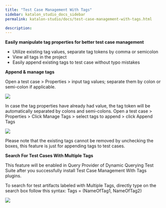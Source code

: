 ```yaml
---
title: "Test Case Management With Tags" 
sidebar: katalon_studio_docs_sidebar
permalink: katalon-studio/docs/test-case-management-with-tags.html

description: 
---
```

**Easily manipulate tag properties for better test case management**

- Utilize existing tag values, separate tag tokens by comma or semicolon
-  View all tags in the project
- Easily append existing tags to test case without typo mistakes

**Append & manage tags**

Open a test case > Properties > input tag values; separate them by colon or semi-colon if applicable.

![](https://github.com/katalon-studio/docs-images/raw/master/katalon-studio/docs/test-case-management-with-tags/Tags_3.png)

In case the tag properties have already had value, the tag token will be automatically separated by colons and semi-colons.
Open a test case > Properties > Click Manage Tags > select tags to append > click Append Tags

![](https://github.com/katalon-studio/docs-images/raw/master/katalon-studio/docs/test-case-management-with-tags/Tags_4.png)

Please note that the existing tags cannot be removed by unchecking the boxes, this feature is just for appending tags to test cases.


**Search For Test Cases With Multiple Tags**

This feature will be enabled in Query Provider of Dynamic Querying Test Suite after you successfully install Test Case Management With Tags plugins.

To search for test artifacts labeled with Multiple Tags, directly type on the search box follow this syntax: Tags = (NameOfTag1, NameOfTag2)

![](https://github.com/katalon-studio/docs-images/raw/master/katalon-studio/docs/test-case-management-with-tags/tags-search.png)




